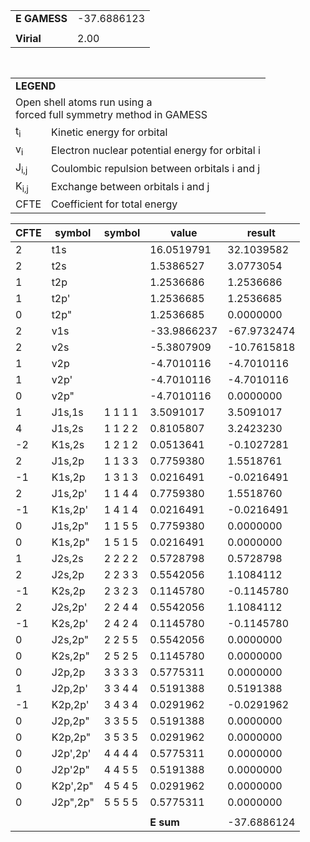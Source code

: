 <div class="grid-wrapper" id="integrals-table-6">

<div id="table1">

|              |             |
| ------------ | ----------- |
| **E GAMESS** | -37.6886123 |
|              |             |
| **Virial**   | 2.00        |

<table style="margin-top: 3rem">
<tr>
  <td colspan="2">
    <b>LEGEND</b>
  </td>
</tr>
<tr>
  <td colspan="2">
    Open shell atoms run using a <br>forced full symmetry method in GAMESS
  </td>
</tr>
<tr>
  <td>t<sub>i</sub></td> <td> Kinetic energy for orbital</td>
</tr>
<tr>
  <td>v<sub>i</sub></td> <td>Electron nuclear potential energy for orbital i</td>
</tr>
<tr>
  <td>J<sub>i,j</sub></td>	<td>Coulombic repulsion between orbitals i and j</td>
</tr>
<tr>
  <td>K<sub>i,j</sub></td>  <td>Exchange between orbitals i and j</td>
</tr>
<tr>
  <td>CFTE</td> <td>Coefficient for total energy</td>
</tr>
</table>

</div>

<div id="table2">

| CFTE | symbol   | symbol  | value       | result      |
| ---- | -------- | ------- | ----------- | ----------- |
| 2    | t1s      |         | 16.0519791  | 32.1039582  |
| 2    | t2s      |         | 1.5386527   | 3.0773054   |
| 1    | t2p      |         | 1.2536686   | 1.2536686   |
| 1    | t2p'     |         | 1.2536685   | 1.2536685   |
| 0    | t2p"     |         | 1.2536685   | 0.0000000   |
| 2    | v1s      |         | -33.9866237 | -67.9732474 |
| 2    | v2s      |         | -5.3807909  | -10.7615818 |
| 1    | v2p      |         | -4.7010116  | -4.7010116  |
| 1    | v2p'     |         | -4.7010116  | -4.7010116  |
| 0    | v2p"     |         | -4.7010116  | 0.0000000   |
| 1    | J1s,1s   | 1 1 1 1 | 3.5091017   | 3.5091017   |
| 4    | J1s,2s   | 1 1 2 2 | 0.8105807   | 3.2423230   |
| -2   | K1s,2s   | 1 2 1 2 | 0.0513641   | -0.1027281  |
| 2    | J1s,2p   | 1 1 3 3 | 0.7759380   | 1.5518761   |
| -1   | K1s,2p   | 1 3 1 3 | 0.0216491   | -0.0216491  |
| 2    | J1s,2p'  | 1 1 4 4 | 0.7759380   | 1.5518760   |
| -1   | K1s,2p'  | 1 4 1 4 | 0.0216491   | -0.0216491  |
| 0    | J1s,2p"  | 1 1 5 5 | 0.7759380   | 0.0000000   |
| 0    | K1s,2p"  | 1 5 1 5 | 0.0216491   | 0.0000000   |
| 1    | J2s,2s   | 2 2 2 2 | 0.5728798   | 0.5728798   |
| 2    | J2s,2p   | 2 2 3 3 | 0.5542056   | 1.1084112   |
| -1   | K2s,2p   | 2 3 2 3 | 0.1145780   | -0.1145780  |
| 2    | J2s,2p'  | 2 2 4 4 | 0.5542056   | 1.1084112   |
| -1   | K2s,2p'  | 2 4 2 4 | 0.1145780   | -0.1145780  |
| 0    | J2s,2p"  | 2 2 5 5 | 0.5542056   | 0.0000000   |
| 0    | K2s,2p"  | 2 5 2 5 | 0.1145780   | 0.0000000   |
| 0    | J2p,2p   | 3 3 3 3 | 0.5775311   | 0.0000000   |
| 1    | J2p,2p'  | 3 3 4 4 | 0.5191388   | 0.5191388   |
| -1   | K2p,2p'  | 3 4 3 4 | 0.0291962   | -0.0291962  |
| 0    | J2p,2p"  | 3 3 5 5 | 0.5191388   | 0.0000000   |
| 0    | K2p,2p"  | 3 5 3 5 | 0.0291962   | 0.0000000   |
| 0    | J2p',2p' | 4 4 4 4 | 0.5775311   | 0.0000000   |
| 0    | J2p'2p"  | 4 4 5 5 | 0.5191388   | 0.0000000   |
| 0    | K2p',2p" | 4 5 4 5 | 0.0291962   | 0.0000000   |
| 0    | J2p",2p" | 5 5 5 5 | 0.5775311   | 0.0000000   |
|      |          |         |             |             |
|      |          |         | **E sum**   | -37.6886124 |

</div>

</div>
